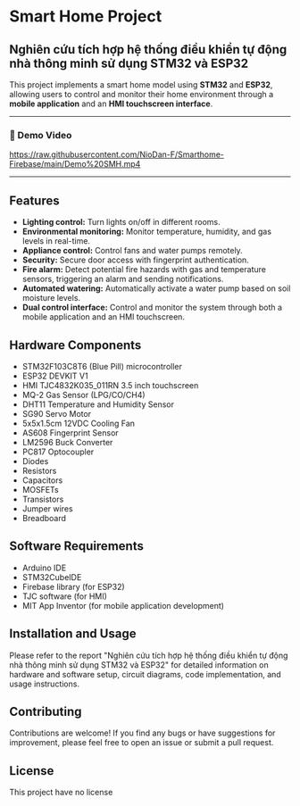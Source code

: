 # Smart Home Project

## Nghiên cứu tích hợp hệ thống điều khiển tự động nhà thông minh sử dụng STM32 và ESP32

This project implements a smart home model using **STM32** and **ESP32**, allowing users to control and monitor their home environment through a **mobile application** and an **HMI touchscreen interface**.

---

### 🎥 Demo Video

https://raw.githubusercontent.com/NioDan-F/Smarthome-Firebase/main/Demo%20SMH.mp4


---
## Features

* **Lighting control:** Turn lights on/off in different rooms.
* **Environmental monitoring:** Monitor temperature, humidity, and gas levels in real-time.
* **Appliance control:** Control fans and water pumps remotely.
* **Security:** Secure door access with fingerprint authentication.
* **Fire alarm:**  Detect potential fire hazards with gas and temperature sensors, triggering an alarm and sending notifications.
* **Automated watering:** Automatically activate a water pump based on soil moisture levels.
* **Dual control interface:** Control and monitor the system through both a mobile application and an HMI touchscreen.

## Hardware Components

* STM32F103C8T6 (Blue Pill) microcontroller
* ESP32 DEVKIT V1
* HMI TJC4832K035_011RN 3.5 inch touchscreen
* MQ-2 Gas Sensor (LPG/CO/CH4)
* DHT11 Temperature and Humidity Sensor
* SG90 Servo Motor
* 5x5x1.5cm 12VDC Cooling Fan 
* AS608 Fingerprint Sensor
* LM2596 Buck Converter
* PC817 Optocoupler
* Diodes
* Resistors
* Capacitors
* MOSFETs
* Transistors
* Jumper wires
* Breadboard

## Software Requirements

* Arduino IDE
* STM32CubeIDE
* Firebase library (for ESP32)
* TJC software (for HMI)
* MIT App Inventor (for mobile application development)

## Installation and Usage

Please refer to the report "Nghiên cứu tích hợp hệ thống điều khiển tự động nhà thông minh sử dụng STM32 và ESP32" for detailed information on hardware and software setup, circuit diagrams, code implementation, and usage instructions.

## Contributing

Contributions are welcome! If you find any bugs or have suggestions for improvement, please feel free to open an issue or submit a pull request.

## License

This project have no license
